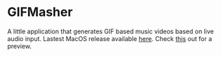 GIFMasher
=========

A little application that generates GIF based music videos based on live audio input. Lastest MacOS release available [here](http://bin.douglaslassance.com/gifmasher.zip). Check [this](https://www.youtube.com/watch?v=y3lEL8V2xHA&feature=youtu.be) out for a preview.
